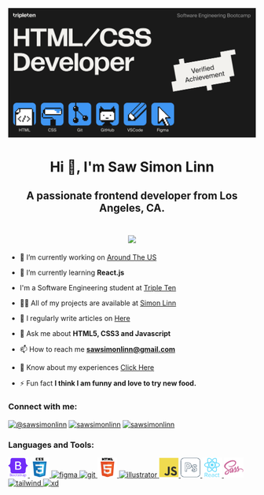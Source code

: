 <img src="./images/HTML:CSS Developer.png" />

<h1 align="center">Hi 👋, I'm Saw Simon Linn</h1>
<h2 align="center">A passionate frontend developer from Los Angeles, CA.</h2>
<h3 align="center">
  <br><img src="https://github.com/arshsahzad/arshsahzad/blob/master/assets/gifs/snake.svg" width="450px">
</h3>

- 🔭 I’m currently working on [Around The US](https://github.com/SawSimonLinn/se_project_aroundtheus)

- 🌱 I’m currently learning **React.js**

- I'm a Software Engineering student at [Triple Ten](https://tripleten.com/software-engineer/)

- 👨‍💻 All of my projects are available at [Simon Linn](https://sawsimonlinn.github.io/my_portfolio_project_1/)

- 📝 I regularly write articles on [Here](https://www.linkedin.com/in/saw-simon-linn-1897962a0/)

- 💬 Ask me about **HTML5, CSS3 and Javascript**

- 📫 How to reach me **sawsimonlinn@gmail.com**

- 📄 Know about my experiences [Click Here](https://www.linkedin.com/in/saw-simon-linn-1897962a0/)

- ⚡ Fun fact **I think I am funny and love to try new food.**

<h3 align="left">Connect with me:</h3>
<p align="left">
<a href="https://dev.to/@sawsimonlinn" target="blank"><img align="center" src="https://raw.githubusercontent.com/rahuldkjain/github-profile-readme-generator/master/src/images/icons/Social/devto.svg" alt="@sawsimonlinn" height="30" width="40" /></a>
<a href="https://linkedin.com/in/sawsimonlinn" target="blank"><img align="center" src="https://raw.githubusercontent.com/rahuldkjain/github-profile-readme-generator/master/src/images/icons/Social/linked-in-alt.svg" alt="sawsimonlinn" height="30" width="40" /></a>
<a href="https://fb.com/sawsimonlinn" target="blank"><img align="center" src="https://raw.githubusercontent.com/rahuldkjain/github-profile-readme-generator/master/src/images/icons/Social/facebook.svg" alt="sawsimonlinn" height="30" width="40" /></a>
</p>

<h3 align="left">Languages and Tools:</h3>
<p align="left"> <a href="https://getbootstrap.com" target="_blank" rel="noreferrer"> <img src="https://raw.githubusercontent.com/devicons/devicon/master/icons/bootstrap/bootstrap-plain-wordmark.svg" alt="bootstrap" width="40" height="40"/> </a> <a href="https://www.w3schools.com/css/" target="_blank" rel="noreferrer"> <img src="https://raw.githubusercontent.com/devicons/devicon/master/icons/css3/css3-original-wordmark.svg" alt="css3" width="40" height="40"/> </a> <a href="https://www.figma.com/" target="_blank" rel="noreferrer"> <img src="https://www.vectorlogo.zone/logos/figma/figma-icon.svg" alt="figma" width="40" height="40"/> </a> <a href="https://git-scm.com/" target="_blank" rel="noreferrer"> <img src="https://www.vectorlogo.zone/logos/git-scm/git-scm-icon.svg" alt="git" width="40" height="40"/> </a> <a href="https://www.w3.org/html/" target="_blank" rel="noreferrer"> <img src="https://raw.githubusercontent.com/devicons/devicon/master/icons/html5/html5-original-wordmark.svg" alt="html5" width="40" height="40"/> </a> <a href="https://www.adobe.com/in/products/illustrator.html" target="_blank" rel="noreferrer"> <img src="https://www.vectorlogo.zone/logos/adobe_illustrator/adobe_illustrator-icon.svg" alt="illustrator" width="40" height="40"/> </a> <a href="https://developer.mozilla.org/en-US/docs/Web/JavaScript" target="_blank" rel="noreferrer"> <img src="https://raw.githubusercontent.com/devicons/devicon/master/icons/javascript/javascript-original.svg" alt="javascript" width="40" height="40"/> </a> <a href="https://www.photoshop.com/en" target="_blank" rel="noreferrer"> <img src="https://raw.githubusercontent.com/devicons/devicon/master/icons/photoshop/photoshop-line.svg" alt="photoshop" width="40" height="40"/> </a> <a href="https://reactjs.org/" target="_blank" rel="noreferrer"> <img src="https://raw.githubusercontent.com/devicons/devicon/master/icons/react/react-original-wordmark.svg" alt="react" width="40" height="40"/> </a> <a href="https://sass-lang.com" target="_blank" rel="noreferrer"> <img src="https://raw.githubusercontent.com/devicons/devicon/master/icons/sass/sass-original.svg" alt="sass" width="40" height="40"/> </a> <a href="https://tailwindcss.com/" target="_blank" rel="noreferrer"> <img src="https://www.vectorlogo.zone/logos/tailwindcss/tailwindcss-icon.svg" alt="tailwind" width="40" height="40"/> </a> <a href="https://www.adobe.com/products/xd.html" target="_blank" rel="noreferrer"> <img src="https://cdn.worldvectorlogo.com/logos/adobe-xd.svg" alt="xd" width="40" height="40"/> </a> </p>
